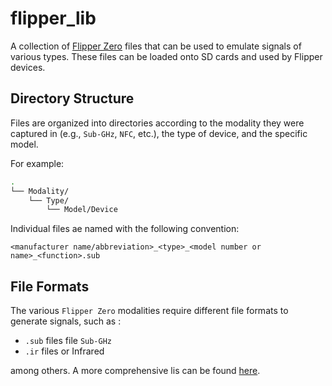 # flipper_lib
A collection of [Flipper Zero](https://flipperzero.one/) files that can be used to emulate signals of various types.  These files can be loaded onto SD cards and used by Flipper devices.

## Directory Structure
Files are organized into directories according to the modality they were captured in (e.g., `Sub-GHz`, `NFC`, etc.), the type of device, and the specific model.  

For example:

```bash
.
└── Modality/
    └── Type/
        └── Model/Device
```

Individual files ae named with the following convention:


```
<manufacturer name/abbreviation>_<type>_<model number or name>_<function>.sub
```

## File Formats
The various `Flipper Zero` modalities require different file formats to generate signals, such as :

- `.sub` files file `Sub-GHz`
- `.ir` files or Infrared 

among others.  A more comprehensive lis can be found [here](https://knowledgebase.beehive.systems/threats/hardware/flipper-zero/firmware/flipper-xtreme/wiki/subghz).
